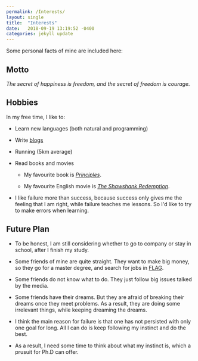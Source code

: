 ```yaml
---
permalink: /Interests/
layout: single
title:  "Interests"
date:   2018-09-19 13:19:52 -0400
categories: jekyll update
---
```


Some personal facts of mine are included here:

## Motto

*The secret of happiness is freedom, and the secret of freedom is courage.*

## Hobbies

In my free time, I like to:
	
- Learn new languages (both natural and programming)
	
- Write [blogs](https://blog.fishlemon.com)

- Running (5km average)

- Read books and movies

	- My favourite book is [*Principles*](https://www.principles.com/).

	- My favourite English movie is [*The Shawshank Redemption*](https://www.imdb.com/title/tt0111161/).

- I like failure more than success, because success only gives me the feeling that I am right, while failure teaches me lessons. So I'd like to try to make errors when learning.

## Future Plan

- To be honest, I am still considering whether to go to company or stay in school, after I finish my study.

- Some friends of mine are quite straight. They want to make big money, so they go for a master degree, and search for jobs in [FLAG](https://www.urbandictionary.com/define.php?term=FLAG%20Companies).

- Some friends do not know what to do. They just follow big issues talked by the media.

- Some friends have their dreams. But they are afraid of breaking their dreams once they meet problems. As a result, they are doing some irrelevant things, while keeping dreaming the dreams.

- I think the main reason for failure is that one has not persisted with only one goal for long. All I can do is keep following my instinct and do the best.

- As a result, I need some time to think about what my instinct is, which a prusuit for Ph.D can offer.
